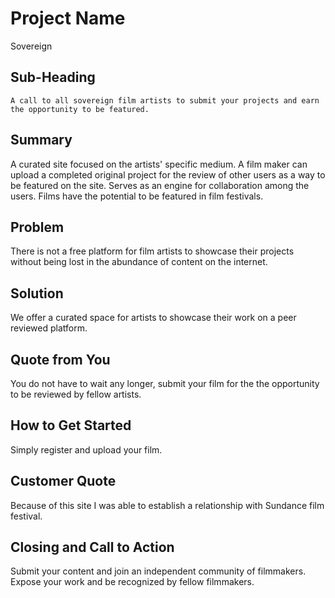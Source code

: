 # Project Name #
  Sovereign

## Sub-Heading ##
    A call to all sovereign film artists to submit your projects and earn the opportunity to be featured.

## Summary ##
  A curated site focused on the artists' specific medium.  A film maker can upload a completed original project for the review of other users as a way to be featured on the site.  Serves as an engine for collaboration among the users.  Films have the potential to be featured in film festivals.

## Problem ##
  There is not a free platform for film artists to showcase their projects without being lost in the abundance of content on the internet.

## Solution ##
  We offer a curated space for artists to showcase their work on a peer reviewed platform.

## Quote from You ##
  You do not have to wait any longer, submit your film for the the opportunity to be reviewed by fellow artists.

## How to Get Started ##
  Simply register and upload your film.

## Customer Quote ##
  Because of this site I was able to establish a relationship with Sundance film festival.

## Closing and Call to Action ##
  Submit your content and join an independent community of filmmakers.  Expose your work and be recognized by fellow filmmakers.
